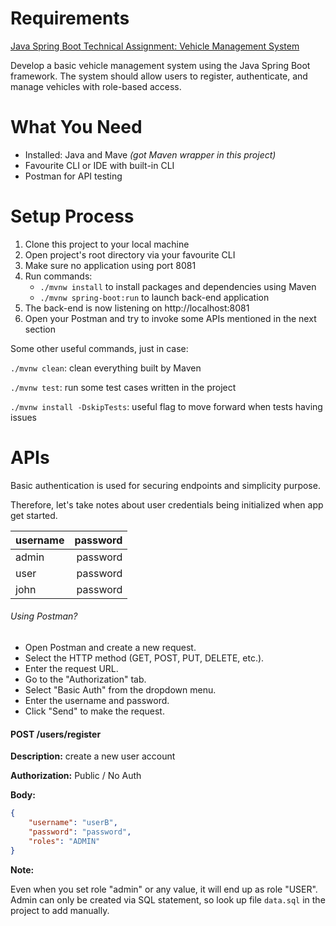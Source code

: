 # Requirements
[Java Spring Boot Technical Assignment: Vehicle Management System](https://dabivn.notion.site/Java-Spring-Boot-Technical-Assignment-Vehicle-Management-System-8406262e4d1b492da4d345657b193011)

Develop a basic vehicle management system using the Java Spring Boot framework. The system should allow users to register, authenticate, and manage vehicles with role-based access.

# What You Need
* Installed: Java and Mave _(got Maven wrapper in this project)_
* Favourite CLI or IDE with built-in CLI
* Postman for API testing

# Setup Process
1. Clone this project to your local machine
2. Open project's root directory via your favourite CLI
3. Make sure no application using port 8081
4. Run commands:
   - `./mvnw install` to install packages and dependencies using Maven
   - `./mvnw spring-boot:run` to launch back-end application
5. The back-end is now listening on http://localhost:8081
6. Open your Postman and try to invoke some APIs mentioned in the next section

Some other useful commands, just in case:

  `./mvnw clean`: clean everything built by Maven
  
  `./mvnw test`: run some test cases written in the project
  
  `./mvnw install -DskipTests`: useful flag to move forward when tests having issues

# APIs
Basic authentication is used for securing endpoints and simplicity purpose.

Therefore, let's take notes about user credentials being initialized when app get started.

| username  | password |
| --------- | --------:|
| admin     | password |
| user      | password |
| john      | password |

###### Using Postman?
* Open Postman and create a new request.
* Select the HTTP method (GET, POST, PUT, DELETE, etc.).
* Enter the request URL.
* Go to the "Authorization" tab.
* Select "Basic Auth" from the dropdown menu.
* Enter the username and password.
* Click "Send" to make the request.

#### POST /users/register
**Description:** create a new user account

**Authorization:** Public / No Auth

**Body:**
```json
{
    "username": "userB",
    "password": "password",
    "roles": "ADMIN"
}
```

**Note:**

Even when you set role "admin" or any value, it will end up as role "USER".
Admin can only be created via SQL statement, so look up file `data.sql` in the project to add manually.
